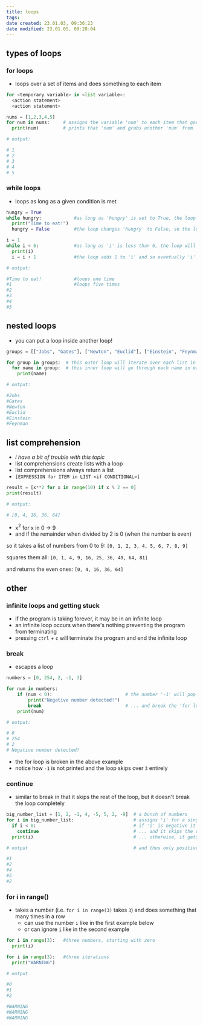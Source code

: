 ```yaml
---
title: loops
tags: 
date created: 23.01.03, 09:36:23
date modified: 23.01.05, 09:28:04
---
```


## types of loops

### for loops

- loops over a set of items and does something to each item

```python
for <temporary variable> in <list variable>:
  <action statement>
  <action statement>

nums = [1,2,3,4,5]
for num in nums:     # assigns the variable 'num' to each item that goes into this 'for loop'
  print(num)         # prints that 'num' and grabs another 'num' from 'nums'

# output:

# 1
# 2
# 3
# 4
# 5
```

### while loops

- loops as long as a given condition is met

```python
hungry = True
while hungry:            #as long as 'hungry' is set to True, the loop will run
  print("Time to eat!")
  hungry = False         #the loop changes 'hungry' to False, so the loop will end after only one go around

i = 1
while i < 6:             #as long as 'i' is less than 6, the loop will continue to run
  print(i)
  i = i + 1              #the loop adds 1 to 'i' and so eventually 'i' will equal 6, ending the loop

# output:

#Time to eat!            #loops one time
#1                       #loops five times
#2
#3
#4
#5
```

## nested loops

- you can put a loop inside another loop!

```python
groups = [["Jobs", "Gates"], ["Newton", "Euclid"], ["Einstein", "Feynman"]]

for group in groups:  # this outer loop will iterate over each list in the groups list
  for name in group:  # this inner loop will go through each name in each list
    print(name)

# output:

#Jobs
#Gates   
#Newton  
#Euclid  
#Einstein
#Feynman
```

## list comprehension

- *i have a bit of trouble with this topic*
- list comprehensions create lists with a loop
- list comprehensions always return a list
- `[EXPRESSION for ITEM in LIST <if CONDITIONAL>]`

```python
result = [x**2 for x in range(10) if x % 2 == 0]
print(result)

# output:

# [0, 4, 16, 36, 64]
```

- x$^2$ for x in 0 -> 9
- and if the remainder when divided by 2 is 0 (when the number is even)

so it takes a list of numbers from 0 to 9: `[0, 1, 2, 3, 4, 5, 6, 7, 8, 9]`

squares them all: `[0, 1, 4, 9, 16, 25, 36, 49, 64, 81]`

and returns the even ones: `[0, 4, 16, 36, 64]`

## other

### infinite loops and getting stuck

- if the program is taking forever, it may be in an infinite loop
- an infinite loop occurs when there's nothing preventing the program from terminating
- pressing `ctrl` + `c` will terminate the program and end the infinite loop

### break

- escapes a loop

```python
numbers = [0, 254, 2, -1, 3]

for num in numbers:
	if (num < 0):                           # the number '-1' will pop into this 'if-statement' ...
		print("Negative number detected!")
		break                               # ... and break the 'for loop' here
	print(num)

# output:

# 0
# 254
# 2
# Negative number detected!
```

- the for loop is broken in the above example
- notice how `-1` is not printed and the loop skips over `3` entirely

### continue

- similar to break in that it skips the rest of the loop, but it doesn't break the loop completely

```python
big_number_list = [1, 2, -1, 4, -5, 5, 2, -9]  # a bunch of numbers
for i in big_number_list:                      # assigns 'i' for a single number in list
  if i < 0:                                    # if 'i' is negative it goes into this 'if-statement' ...
    continue                                   # ... and it skips the rest of the 'for loop' ...
  print(i)                                     # ... otherwise, it gets printed

# output                                       # and thus only positive (and zero) numbers get printed!

#1
#2
#4
#5
#2
```

### for i in range()

- takes a number (i.e. `for i in range(3)` takes `3`) and does something that many times in a row
	- can use the number `i` like in the first example below
	- or can ignore `i` like in the second example

```python
for i in range(3):   #three numbers, starting with zero
  print(i)

for i in range(3):   #three iterations
  print("WARNING")

# output

#0
#1
#2

#WARNING
#WARNING
#WARNING
```
